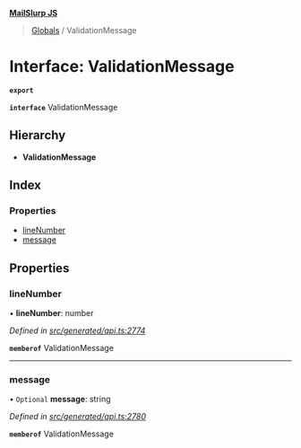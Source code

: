 **[MailSlurp JS](../README.md)**

> [Globals](../README.md) / ValidationMessage

# Interface: ValidationMessage

**`export`** 

**`interface`** ValidationMessage

## Hierarchy

* **ValidationMessage**

## Index

### Properties

* [lineNumber](validationmessage.md#linenumber)
* [message](validationmessage.md#message)

## Properties

### lineNumber

•  **lineNumber**: number

*Defined in [src/generated/api.ts:2774](https://github.com/mailslurp/mailslurp-client/blob/717d89d/src/generated/api.ts#L2774)*

**`memberof`** ValidationMessage

___

### message

• `Optional` **message**: string

*Defined in [src/generated/api.ts:2780](https://github.com/mailslurp/mailslurp-client/blob/717d89d/src/generated/api.ts#L2780)*

**`memberof`** ValidationMessage
